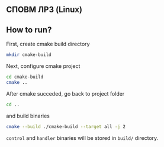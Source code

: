 СПОВМ ЛР3 (Linux)
----

How to run?
----

First, create cmake build directory

```bash
mkdir cmake-build
```

Next, configure cmake project

```bash
cd cmake-build
cmake ..
```

After cmake succeded, go back to project folder 

```bash
cd ..
```

and build binaries

```bash
cmake --build ./cmake-build --target all -j 2
```

`control` and `handler` binaries will be stored in `build/` directory.

